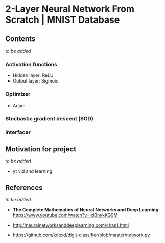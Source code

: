 #  2-Layer Neural Network From Scratch  | MNIST Database 

## Contents
_to be added_
### Activation functions
- Hidden layer: ReLU
- Output layer: Sigmoid
### Optimizer
- Adam

### Stochastic gradient descent (SGD)

### interfacer


## Motivation for project
_to be added_
- yt vid and learning

  
## References
_to be added_

- **The Complete Mathematics of Neural Networks and Deep Learning.** https://www.youtube.com/watch?v=Ixl3nykKG9M 

- http://neuralnetworksanddeeplearning.com/chap1.html
- https://github.com/kdexd/digit-classifier/blob/master/network.py
